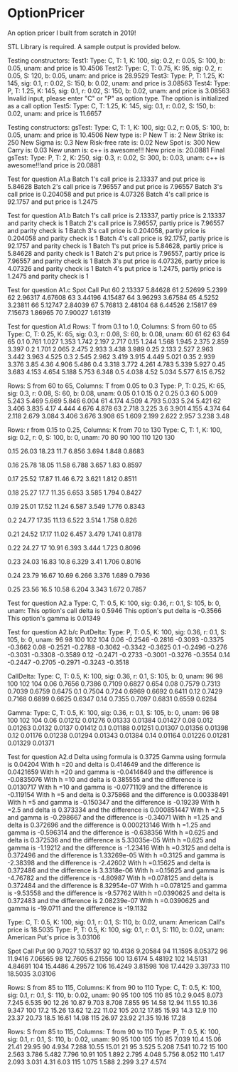 # OptionPricer

An option pricer I built from scratch in 2019!

STL Library is required. A sample output is provided below.

Testing constructors:
Test1: Type: C, T: 1, K: 100, sig: 0.2, r: 0.05, S: 100, b: 0.05, unam: and price is 10.4506
Test2: Type: C, T: 0.75, K: 95, sig: 0.2, r: 0.05, S: 120, b: 0.05, unam: and price is 28.9529
Test3: Type: P, T: 1.25, K: 145, sig: 0.1, r: 0.02, S: 150, b: 0.02, unam: and price is 3.08563
Test4: Type: P, T: 1.25, K: 145, sig: 0.1, r: 0.02, S: 150, b: 0.02, unam: and price is 3.08563
Invalid input, please enter "C" or "P" as option type. The option is initialized as a call option
Test5: Type: C, T: 1.25, K: 145, sig: 0.1, r: 0.02, S: 150, b: 0.02, unam: and price is 11.6657

Testing constructors:
gsTest: Type: C, T: 1, K: 100, sig: 0.2, r: 0.05, S: 100, b: 0.05, unam: and price is 10.4506
New type is: P
New T is: 2
New Strike is: 250
New Sigma is: 0.3
New Risk-free rate is: 0.02
New Spot is: 300
New Carry is: 0.03
New unam is: c++ is awesome!!!
New price is: 20.0881
Final gsTest: Type: P, T: 2, K: 250, sig: 0.3, r: 0.02, S: 300, b: 0.03, unam: c++ is awesome!!!and price is 20.0881

Test for question A1.a
Batch 1's call price is 2.13337 and put price is 5.84628
Batch 2's call price is 7.96557 and put price is 7.96557
Batch 3's call price is 0.204058 and put price is 4.07326
Batch 4's call price is 92.1757 and put price is 1.2475

Test for question A1.b
Batch 1's call price is 2.13337, partiy price is 2.13337 and parity check is 1
Batch 2's call price is 7.96557, partiy price is 7.96557 and parity check is 1
Batch 3's call price is 0.204058, partiy price is 0.204058 and parity check is 1
Batch 4's call price is 92.1757, partiy price is 92.1757 and parity check is 1
Batch 1's put price is 5.84628, partiy price is 5.84628 and parity check is 1
Batch 2's put price is 7.96557, partiy price is 7.96557 and parity check is 1
Batch 3's put price is 4.07326, partiy price is 4.07326 and parity check is 1
Batch 4's put price is 1.2475, partiy price is 1.2475 and parity check is 1

Test for question A1.c
Spot    Call            Put
60      2.13337         5.84628
61      2.52699         5.2399
62      2.96317         4.67608
63      3.44196         4.15487
64      3.96293         3.67584
65      4.5252          3.23811
66      5.12747         2.84039
67      5.76813         2.48104
68      6.44526         2.15817
69      7.15673         1.86965
70      7.90027         1.61319

Test for question A1.d
Rows: T from 0.1 to 1.0, Columns: S from 60 to 65
Type: C, T: 0.25, K: 65, sig: 0.3, r: 0.08, S: 60, b: 0.08, unam:
                60              61              62              63              64              65
0.1             0.761           1.027           1.353           1.742           2.197           2.717
0.15            1.244           1.568           1.945           2.375           2.859           3.397
0.2             1.701           2.065           2.475           2.933           3.438           3.989
0.25            2.133           2.527           2.963           3.442           3.963           4.525
0.3             2.545           2.962           3.419           3.915           4.449           5.021
0.35            2.939           3.376           3.85            4.36            4.906           5.486
0.4             3.318           3.772           4.261           4.783           5.339           5.927
0.45            3.683           4.153           4.654           5.188           5.753           6.348
0.5             4.038           4.52            5.034           5.577           6.15            6.752

Rows: S from 60 to 65, Columns: T from 0.05 to 0.3
Type: P, T: 0.25, K: 65, sig: 0.3, r: 0.08, S: 60, b: 0.08, unam:
                0.05            0.1             0.15            0.2             0.25            0.3
60              5.009           5.243           5.469           5.669           5.846           6.004
61              4.174           4.509           4.793           5.033           5.24            5.421
62              3.406           3.835           4.17            4.444           4.676           4.878
63              2.718           3.225           3.6             3.901           4.155           4.374
64              2.118           2.679           3.084           3.406           3.676           3.908
65              1.609           2.199           2.622           2.957           3.238           3.48

Rows: r from 0.15 to 0.25, Columns: K from 70 to 130
Type: C, T: 1, K: 100, sig: 0.2, r: 0, S: 100, b: 0, unam:
                70              80              90              100             110             120             130

0.15            26.03           18.23           11.7            6.856           3.694           1.848           0.8683

0.16            25.78           18.05           11.58           6.788           3.657           1.83            0.8597

0.17            25.52           17.87           11.46           6.72            3.621           1.812           0.8511

0.18            25.27           17.7            11.35           6.653           3.585           1.794           0.8427

0.19            25.01           17.52           11.24           6.587           3.549           1.776           0.8343

0.2             24.77           17.35           11.13           6.522           3.514           1.758           0.826

0.21            24.52           17.17           11.02           6.457           3.479           1.741           0.8178

0.22            24.27           17              10.91           6.393           3.444           1.723           0.8096

0.23            24.03           16.83           10.8            6.329           3.41            1.706           0.8016

0.24            23.79           16.67           10.69           6.266           3.376           1.689           0.7936

0.25            23.56           16.5            10.58           6.204           3.343           1.672           0.7857


Test for question A2.a
Type: C, T: 0.5, K: 100, sig: 0.36, r: 0.1, S: 105, b: 0, unam:
This option's call delta is 0.5946
This option's put delta is -0.3566
This option's gamma is 0.01349

Test for question A2.b/c
PutDelta:
Type: P, T: 0.5, K: 100, sig: 0.36, r: 0.1, S: 105, b: 0, unam:
                96              98              100             102             104
0.06            -0.2546         -0.2816         -0.3093         -0.3375         -0.3662
0.08            -0.2521         -0.2788         -0.3062         -0.3342         -0.3625
0.1             -0.2496         -0.276          -0.3031         -0.3308         -0.3589
0.12            -0.2471         -0.2733         -0.3001         -0.3276         -0.3554
0.14            -0.2447         -0.2705         -0.2971         -0.3243         -0.3518

CallDelta:
Type: C, T: 0.5, K: 100, sig: 0.36, r: 0.1, S: 105, b: 0, unam:
                96              98              100             102             104
0.06            0.7656          0.7386          0.7109          0.6827          0.654
0.08            0.7579          0.7313          0.7039          0.6759          0.6475
0.1             0.7504          0.724           0.6969          0.6692          0.6411
0.12            0.7429          0.7168          0.6899          0.6625          0.6347
0.14            0.7355          0.7097          0.6831          0.6559          0.6284

Gamma:
Type: C, T: 0.5, K: 100, sig: 0.36, r: 0.1, S: 105, b: 0, unam:
                96              98              100             102             104
0.06            0.01212         0.01276         0.01333         0.01384         0.01427
0.08            0.012           0.01263         0.0132          0.0137          0.01412
0.1             0.01188         0.01251         0.01307         0.01356         0.01398
0.12            0.01176         0.01238         0.01294         0.01343         0.01384
0.14            0.01164         0.01226         0.01281         0.01329         0.01371

Test for question A2.d
Delta using formula is 0.3725
Gamma using formula is 0.04204
With h =20 and delta is 0.414649 and the difference is 0.0421659
With h =20 and gamma is -0.0414649 and the difference is -0.0835076
With h =10 and delta is 0.385555 and the difference is 0.0130717
With h =10 and gamma is -0.0771109 and the difference is -0.119154
With h =5 and delta is 0.375868 and the difference is 0.00338491
With h =5 and gamma is -0.150347 and the difference is -0.19239
With h =2.5 and delta is 0.373334 and the difference is 0.000851447
With h =2.5 and gamma is -0.298667 and the difference is -0.34071
With h =1.25 and delta is 0.372696 and the difference is 0.000213146
With h =1.25 and gamma is -0.596314 and the difference is -0.638356
With h =0.625 and delta is 0.372536 and the difference is 5.33035e-05
With h =0.625 and gamma is -1.19212 and the difference is -1.23416
With h =0.3125 and delta is 0.372496 and the difference is 1.33269e-05
With h =0.3125 and gamma is -2.38398 and the difference is -2.42602
With h =0.15625 and delta is 0.372486 and the difference is 3.3318e-06
With h =0.15625 and gamma is -4.76782 and the difference is -4.80987
With h =0.078125 and delta is 0.372484 and the difference is 8.32954e-07
With h =0.078125 and gamma is -9.53558 and the difference is -9.57762
With h =0.0390625 and delta is 0.372483 and the difference is 2.08239e-07
With h =0.0390625 and gamma is -19.0711 and the difference is -19.1132

Type: C, T: 0.5, K: 100, sig: 0.1, r: 0.1, S: 110, b: 0.02, unam:
American Call's price is 18.5035
Type: P, T: 0.5, K: 100, sig: 0.1, r: 0.1, S: 110, b: 0.02, unam:
American Put's price is 3.03106

Spot    Call            Put
90      9.7027          10.5537
92      10.4136         9.20584
94      11.1595         8.05372
96      11.9416         7.06565
98      12.7605         6.21556
100     13.6174         5.48192
102     14.5131         4.84691
104     15.4486         4.29572
106     16.4249         3.81598
108     17.4429         3.39733
110     18.5035         3.03106

Rows: S from 85 to 115, Columns: K from 90 to 110
Type: C, T: 0.5, K: 100, sig: 0.1, r: 0.1, S: 110, b: 0.02, unam:
                90              95              100             105             110
85              10.2            9.045           8.073           7.245           6.535
90              12.26           10.87           9.703           8.708           7.855
95              14.58           12.94           11.55           10.36           9.347
100             17.2            15.26           13.62           12.22           11.02
105             20.12           17.85           15.93           14.3            12.9
110             23.37           20.73           18.5            16.61           14.98
115             26.97           23.92           21.35           19.16           17.28

Rows: S from 85 to 115, Columns: T from 90 to 110
Type: P, T: 0.5, K: 100, sig: 0.1, r: 0.1, S: 110, b: 0.02, unam:
                90              95              100             105             110
85              7.039           10.4            15.06           21.41           29.95
90              4.934           7.288           10.55           15.01           21
95              3.525           5.208           7.541           10.72           15
100             2.563           3.786           5.482           7.796           10.91
105             1.892           2.795           4.048           5.756           8.052
110             1.417           2.093           3.031           4.31            6.03
115             1.075           1.588           2.299           3.27            4.574
